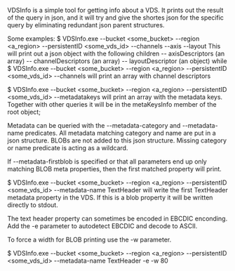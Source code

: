 VDSInfo is a simple tool for getting info about a VDS. It prints out the result
of the query in json, and it will try and give the shortes json for the
specific query by eliminating redundant json parent structures.

Some examples:
$ VDSInfo.exe --bucket <some_bucket> --region <a_region> --persistentID <some_vds_id> --channels --axis --layout
  This will print out a json object with the following children
    -- axisDescriptors (an array)
    -- channelDescriptors (an array)
    -- layoutDescriptor (an object)
while
$ VDSInfo.exe --bucket <some_bucket> --region <a_region> --persistentID <some_vds_id> --channels
  will print an array with channel descriptors


$ VDSInfo.exe --bucket <some_bucket> --region <a_region> --persistentID <some_vds_id> --metadatakeys
  will print an array with the metadata keys. Together with other queries it
  will be in the metaKeysInfo member of the root object;

Metadata can be queried with the --metadata-category and --metadata-name
predicates. All metadata matching category and name are put in a json structure.
BLOBs are not added to this json structure. Missing category or name predicate
is acting as a wildcard.

If --metadata-firstblob is specified or that all parameters end up only matching
BLOB meta properties, then the first matched property will print.

$ VDSInfo.exe --bucket <some_bucket> --region <a_region> --persistentID <some_vds_id> --metadata-name TextHeader
  will write the first TextHeader metadata property in the VDS. If this is a
  blob property it will be written directly to stdout.

The text header property can sometimes be encoded in EBCDIC enconding. Add the
-e parameter to autodetect EBCDIC and decode to ASCII.

To force a width for BLOB printing use the -w parameter.

$ VDSInfo.exe --bucket <some_bucket> --region <a_region> --persistentID <some_vds_id> --metadata-name TextHeader -e -w 80

